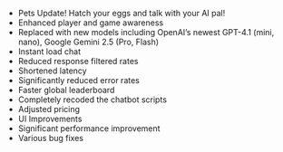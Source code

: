 - Pets Update! Hatch your eggs and talk with your AI pal!
- Enhanced player and game awareness
- Replaced with new models including OpenAI’s newest GPT-4.1 (mini, nano), Google Gemini 2.5 (Pro, Flash)
- Instant load chat
- Reduced response filtered rates
- Shortened latency
- Significantly reduced error rates
- Faster global leaderboard
- Completely recoded the chatbot scripts
- Adjusted pricing
- UI Improvements
- Significant performance improvement
- Various bug fixes
